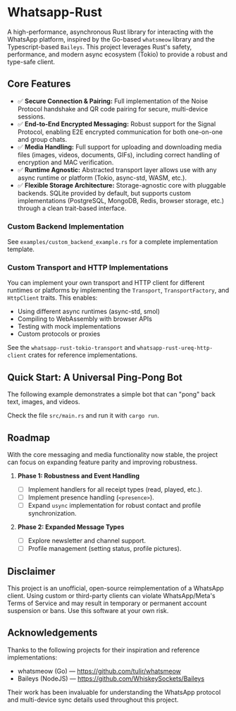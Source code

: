 # Whatsapp-Rust

A high-performance, asynchronous Rust library for interacting with the WhatsApp platform, inspired by the Go-based `whatsmeow` library and the Typescript-based `Baileys`. This project leverages Rust's safety, performance, and modern async ecosystem (Tokio) to provide a robust and type-safe client.

## Core Features

- ✅ **Secure Connection & Pairing:** Full implementation of the Noise Protocol handshake and QR code pairing for secure, multi-device sessions.
- ✅ **End-to-End Encrypted Messaging:** Robust support for the Signal Protocol, enabling E2E encrypted communication for both one-on-one and group chats.
- ✅ **Media Handling:** Full support for uploading and downloading media files (images, videos, documents, GIFs), including correct handling of encryption and MAC verification.
- ✅ **Runtime Agnostic:** Abstracted transport layer allows use with any async runtime or platform (Tokio, async-std, WASM, etc.).
- ✅ **Flexible Storage Architecture:** Storage-agnostic core with pluggable backends. SQLite provided by default, but supports custom implementations (PostgreSQL, MongoDB, Redis, browser storage, etc.) through a clean trait-based interface.

### Custom Backend Implementation

See `examples/custom_backend_example.rs` for a complete implementation template.

### Custom Transport and HTTP Implementations

You can implement your own transport and HTTP client for different runtimes or platforms by implementing the `Transport`, `TransportFactory`, and `HttpClient` traits. This enables:

- Using different async runtimes (async-std, smol)
- Compiling to WebAssembly with browser APIs
- Testing with mock implementations
- Custom protocols or proxies

See the `whatsapp-rust-tokio-transport` and `whatsapp-rust-ureq-http-client` crates for reference implementations.

## Quick Start: A Universal Ping-Pong Bot

The following example demonstrates a simple bot that can "pong" back text, images, and videos.

Check the file `src/main.rs` and run it with `cargo run`.

## Roadmap

With the core messaging and media functionality now stable, the project can focus on expanding feature parity and improving robustness.

1.  **Phase 1: Robustness and Event Handling**

    - [ ] Implement handlers for all receipt types (read, played, etc.).
    - [ ] Implement presence handling (`<presence>`).
    - [ ] Expand `usync` implementation for robust contact and profile synchronization.

2.  **Phase 2: Expanded Message Types**
    - [ ] Explore newsletter and channel support.
    - [ ] Profile management (setting status, profile pictures).

## Disclaimer

This project is an unofficial, open-source reimplementation of a WhatsApp client. Using custom or third-party clients can violate WhatsApp/Meta's Terms of Service and may result in temporary or permanent account suspension or bans. Use this software at your own risk.

## Acknowledgements

Thanks to the following projects for their inspiration and reference implementations:

- whatsmeow (Go) — https://github.com/tulir/whatsmeow
- Baileys (NodeJS) — https://github.com/WhiskeySockets/Baileys

Their work has been invaluable for understanding the WhatsApp protocol and multi-device sync details used throughout this project.
